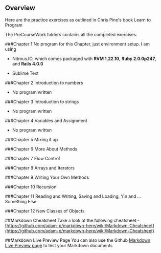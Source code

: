 ## Overview
Here are the practice exercises as outlined in Chris Pine's book Learn to Program


The PreCourseWork folders contains all the completed exercises.

###Chapter 1
No program for this Chapter, just environment setup. I am using 

* Nitrous.IO, which comes packaged with **RVM 1.22.10**, **Ruby 2.0.0p247**, and **Rails 4.0.0**

* Sublime Text

###Chapter 2
Introduction to numbers

* No program written

###Chapter 3
Introduction to strings

* No program written

###Chapter 4
Variables and Assignment
* No program written

###Chapter 5
Mixing it up

###Chapter 6
More About Methods

###Chapter 7
Flow Control

###Chapter 8
Arrays and Iterators

###Chapter 9
Writing Your Own Methods

###Chapter 10
Recursion

###Chapter 11
Reading and Writing, Saving and Loading, Yin and ... Something Else

###Chapter 12
New Classes of Objects


##Markdown Cheatsheet
Take a look at the following cheatsheet - [https://github.com/adam-p/markdown-here/wiki/Markdown-Cheatsheet](https://github.com/adam-p/markdown-here/wiki/Markdown-Cheatsheet)

##Markdown Live Preview Page
You can also use the Github [Markdown Live Preview page](http://tmpvar.com/markdown.html) to test your Markdown documents
